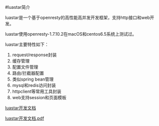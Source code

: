 #luastar简介

luastar是一个基于openresty的高性能高并发开发框架，支持http接口和web开发。

luastar使用openresty-1.7.10.2在macOS和centos6.5系统上测试过。

luastar主要特性如下：

1. request/response封装
2. 缓存管理
3. 配置文件管理
4. 路由/拦截器配置
5. 类似spring bean管理
6. mysql和redis访问封装
7. httpclient等常用工具封装
8. web支持session和页面模板

[luastar开发文档](https://www.gitbook.com/read/book/luastar/luastar)

[luastar开发文档.pdf](https://github.com/luastar/luastar/blob/master/luastar.pdf)

